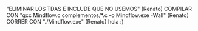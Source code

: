 "ELIMINAR LOS TDAS E INCLUDE QUE NO USEMOS" (Renato)
COMPILAR CON "gcc Mindflow.c complementos/*.c -o Mindflow.exe -Wall" (Renato)
CORRER CON "./Mindflow.exe" (Renato)
hola
:)